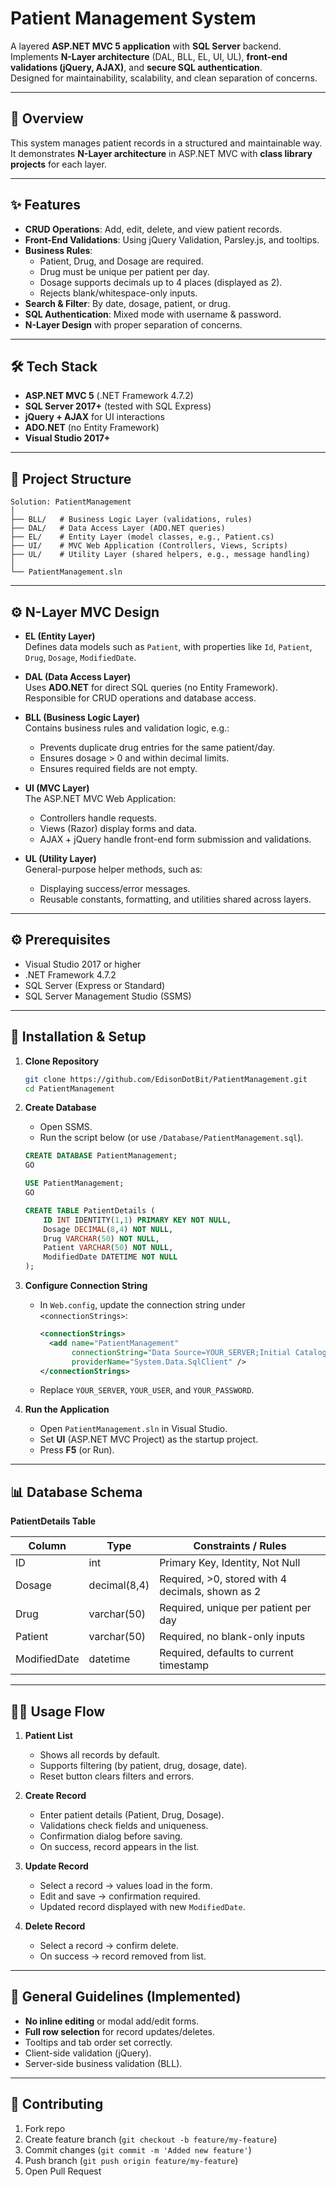 # Patient Management System

A layered **ASP.NET MVC 5 application** with **SQL Server** backend.  
Implements **N-Layer architecture** (DAL, BLL, EL, UI, UL), **front-end validations (jQuery, AJAX)**, and **secure SQL authentication**.  
Designed for maintainability, scalability, and clean separation of concerns.

---

## 📖 Overview

This system manages patient records in a structured and maintainable way.  
It demonstrates **N-Layer architecture** in ASP.NET MVC with **class library projects** for each layer.

---

## ✨ Features

- **CRUD Operations**: Add, edit, delete, and view patient records.  
- **Front-End Validations**: Using jQuery Validation, Parsley.js, and tooltips.  
- **Business Rules**:
  - Patient, Drug, and Dosage are required.
  - Drug must be unique per patient per day.
  - Dosage supports decimals up to 4 places (displayed as 2).
  - Rejects blank/whitespace-only inputs.
- **Search & Filter**: By date, dosage, patient, or drug.  
- **SQL Authentication**: Mixed mode with username & password.  
- **N-Layer Design** with proper separation of concerns.  

---

## 🛠️ Tech Stack

- **ASP.NET MVC 5** (.NET Framework 4.7.2)  
- **SQL Server 2017+** (tested with SQL Express)  
- **jQuery + AJAX** for UI interactions  
- **ADO.NET** (no Entity Framework)  
- **Visual Studio 2017+**  

---

## 📂 Project Structure

```
Solution: PatientManagement
│
├── BLL/   # Business Logic Layer (validations, rules)
├── DAL/   # Data Access Layer (ADO.NET queries)
├── EL/    # Entity Layer (model classes, e.g., Patient.cs)
├── UI/    # MVC Web Application (Controllers, Views, Scripts)
├── UL/    # Utility Layer (shared helpers, e.g., message handling)
│
└── PatientManagement.sln
```

---

## ⚙️ N-Layer MVC Design

- **EL (Entity Layer)**  
  Defines data models such as `Patient`, with properties like `Id`, `Patient`, `Drug`, `Dosage`, `ModifiedDate`.

- **DAL (Data Access Layer)**  
  Uses **ADO.NET** for direct SQL queries (no Entity Framework).  
  Responsible for CRUD operations and database access.

- **BLL (Business Logic Layer)**  
  Contains business rules and validation logic, e.g.:  
  - Prevents duplicate drug entries for the same patient/day.  
  - Ensures dosage > 0 and within decimal limits.  
  - Ensures required fields are not empty.  

- **UI (MVC Layer)**  
  The ASP.NET MVC Web Application:  
  - Controllers handle requests.  
  - Views (Razor) display forms and data.  
  - AJAX + jQuery handle front-end form submission and validations.  

- **UL (Utility Layer)**  
  General-purpose helper methods, such as:  
  - Displaying success/error messages.  
  - Reusable constants, formatting, and utilities shared across layers.  

---

## ⚙️ Prerequisites

- Visual Studio 2017 or higher  
- .NET Framework 4.7.2  
- SQL Server (Express or Standard)  
- SQL Server Management Studio (SSMS)  

---

## 🚀 Installation & Setup

1. **Clone Repository**
   ```bash
   git clone https://github.com/EdisonDotBit/PatientManagement.git
   cd PatientManagement
   ```

2. **Create Database**
   - Open SSMS.  
   - Run the script below (or use `/Database/PatientManagement.sql`).  

   ```sql
   CREATE DATABASE PatientManagement;
   GO

   USE PatientManagement;
   GO

   CREATE TABLE PatientDetails (
       ID INT IDENTITY(1,1) PRIMARY KEY NOT NULL,
       Dosage DECIMAL(8,4) NOT NULL,
       Drug VARCHAR(50) NOT NULL,
       Patient VARCHAR(50) NOT NULL,
       ModifiedDate DATETIME NOT NULL
   );
   ```

3. **Configure Connection String**
   - In `Web.config`, update the connection string under `<connectionStrings>`:
     ```xml
     <connectionStrings>
       <add name="PatientManagement"
            connectionString="Data Source=YOUR_SERVER;Initial Catalog=PatientManagement;User ID=YOUR_USER;Password=YOUR_PASSWORD;trustservercertificate=True;"
            providerName="System.Data.SqlClient" />
     </connectionStrings>
     ```
   - Replace `YOUR_SERVER`, `YOUR_USER`, and `YOUR_PASSWORD`.

4. **Run the Application**
   - Open `PatientManagement.sln` in Visual Studio.  
   - Set **UI** (ASP.NET MVC Project) as the startup project.  
   - Press **F5** (or Run).  

---

## 📊 Database Schema

**PatientDetails Table**

| Column       | Type           | Constraints / Rules                               |
|--------------|----------------|--------------------------------------------------|
| ID           | int            | Primary Key, Identity, Not Null                  |
| Dosage       | decimal(8,4)   | Required, >0, stored with 4 decimals, shown as 2 |
| Drug         | varchar(50)    | Required, unique per patient per day             |
| Patient      | varchar(50)    | Required, no blank-only inputs                   |
| ModifiedDate | datetime       | Required, defaults to current timestamp          |

---

## 🧑‍💻 Usage Flow

1. **Patient List**  
   - Shows all records by default.  
   - Supports filtering (by patient, drug, dosage, date).  
   - Reset button clears filters and errors.  

2. **Create Record**  
   - Enter patient details (Patient, Drug, Dosage).  
   - Validations check fields and uniqueness.  
   - Confirmation dialog before saving.  
   - On success, record appears in the list.  

3. **Update Record**  
   - Select a record → values load in the form.  
   - Edit and save → confirmation required.  
   - Updated record displayed with new `ModifiedDate`.  

4. **Delete Record**  
   - Select a record → confirm delete.  
   - On success → record removed from list.  

---

## 🧾 General Guidelines (Implemented)

- **No inline editing** or modal add/edit forms.  
- **Full row selection** for record updates/deletes.  
- Tooltips and tab order set correctly.  
- Client-side validation (jQuery).  
- Server-side business validation (BLL).  

---

## 🤝 Contributing

1. Fork repo  
2. Create feature branch (`git checkout -b feature/my-feature`)  
3. Commit changes (`git commit -m 'Added new feature'`)  
4. Push branch (`git push origin feature/my-feature`)  
5. Open Pull Request  
